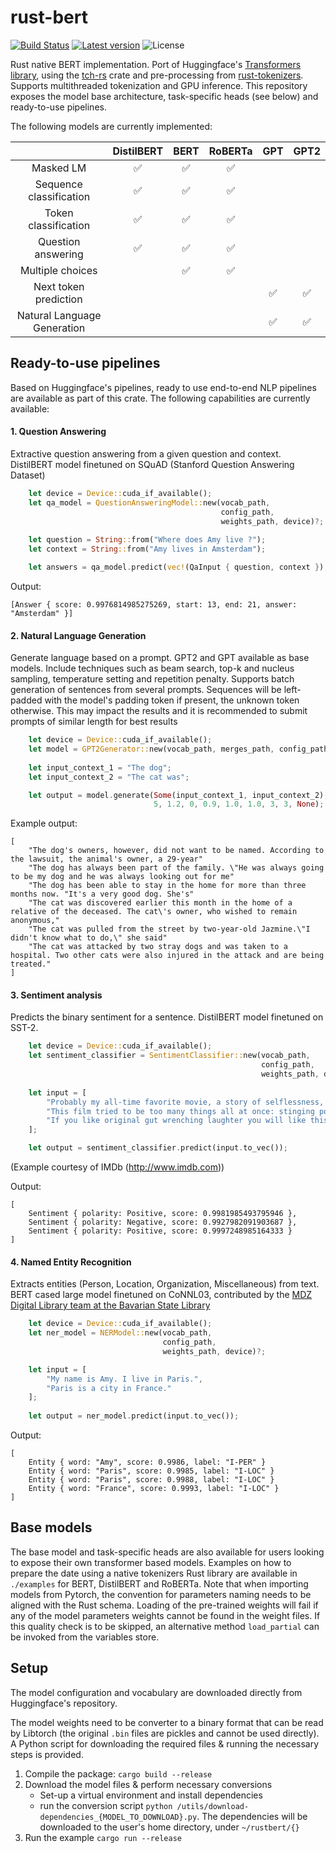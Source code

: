 # rust-bert

[![Build Status](https://travis-ci.com/guillaume-be/rust-bert.svg?branch=master)](https://travis-ci.com/guillaume-be/rust-bert)
[![Latest version](https://img.shields.io/crates/v/rust_bert.svg)](https://crates.io/crates/rust_bert)
![License](https://img.shields.io/crates/l/rust_bert.svg)

Rust native BERT implementation. Port of Huggingface's [Transformers library](https://github.com/huggingface/transformers), using the [tch-rs](https://github.com/LaurentMazare/tch-rs) crate and pre-processing from [rust-tokenizers](https://https://github.com/guillaume-be/rust-tokenizers). Supports multithreaded tokenization and GPU inference.
This repository exposes the model base architecture, task-specific heads (see below) and ready-to-use pipelines.

The following models are currently implemented:

 | |**DistilBERT**|**BERT**|**RoBERTa**|**GPT**|**GPT2**
:-----:|:-----:|:-----:|:-----:|:-----:|:-----:
Masked LM|✅ |✅ |✅ | | |
Sequence classification|✅ |✅ |✅| | |
Token classification|✅ |✅ | ✅| | |
Question answering|✅ |✅ |✅| | |
Multiple choices| |✅ |✅| | |
Next token prediction| | | |✅|✅|
Natural Language Generation| | | |✅|✅|

## Ready-to-use pipelines

Based on Huggingface's pipelines, ready to use end-to-end NLP pipelines are available as part of this crate. The following capabilities are currently available:
#### 1. Question Answering
Extractive question answering from a given question and context. DistilBERT model finetuned on SQuAD (Stanford Question Answering Dataset)

```rust
    let device = Device::cuda_if_available();
    let qa_model = QuestionAnsweringModel::new(vocab_path,
                                               config_path,
                                               weights_path, device)?;
                                                        
    let question = String::from("Where does Amy live ?");
    let context = String::from("Amy lives in Amsterdam");

    let answers = qa_model.predict(vec!(QaInput { question, context }), 1, 32);
```

Output:
```
[Answer { score: 0.9976814985275269, start: 13, end: 21, answer: "Amsterdam" }]
```


#### 2. Natural Language Generation
Generate language based on a prompt. GPT2 and GPT available as base models.
Include techniques such as beam search, top-k and nucleus sampling, temperature setting and repetition penalty.
Supports batch generation of sentences from several prompts. Sequences will be left-padded with the model's padding token if present, the unknown token otherwise.
This may impact the results and it is recommended to submit prompts of similar length for best results

```rust
    let device = Device::cuda_if_available();
    let model = GPT2Generator::new(vocab_path, merges_path, config_path, weights_path, device)?;
                                                        
    let input_context_1 = "The dog";
    let input_context_2 = "The cat was";

    let output = model.generate(Some(input_context_1, input_context_2), 0, 30, true, false, 
                                5, 1.2, 0, 0.9, 1.0, 1.0, 3, 3, None);
```
Example output:
```
[
    "The dog's owners, however, did not want to be named. According to the lawsuit, the animal's owner, a 29-year"
    "The dog has always been part of the family. \"He was always going to be my dog and he was always looking out for me"
    "The dog has been able to stay in the home for more than three months now. "It's a very good dog. She's"
    "The cat was discovered earlier this month in the home of a relative of the deceased. The cat\'s owner, who wished to remain anonymous,"
    "The cat was pulled from the street by two-year-old Jazmine.\"I didn't know what to do,\" she said"
    "The cat was attacked by two stray dogs and was taken to a hospital. Two other cats were also injured in the attack and are being treated."
]
```

#### 3. Sentiment analysis
Predicts the binary sentiment for a sentence. DistilBERT model finetuned on SST-2.
```rust
    let device = Device::cuda_if_available();
    let sentiment_classifier = SentimentClassifier::new(vocab_path,
                                                        config_path,
                                                        weights_path, device)?;
                                                        
    let input = [
        "Probably my all-time favorite movie, a story of selflessness, sacrifice and dedication to a noble cause, but it's not preachy or boring.",
        "This film tried to be too many things all at once: stinging political satire, Hollywood blockbuster, sappy romantic comedy, family values promo...",
        "If you like original gut wrenching laughter you will like this movie. If you are young or old then you will love this movie, hell even my mom liked it.",
    ];

    let output = sentiment_classifier.predict(input.to_vec());
```
(Example courtesy of IMDb (http://www.imdb.com))

Output:
```
[
    Sentiment { polarity: Positive, score: 0.9981985493795946 },
    Sentiment { polarity: Negative, score: 0.9927982091903687 },
    Sentiment { polarity: Positive, score: 0.9997248985164333 }
]
```

#### 4. Named Entity Recognition
Extracts entities (Person, Location, Organization, Miscellaneous) from text. BERT cased large model finetuned on CoNNL03, contributed by the [MDZ Digital Library team at the Bavarian State Library](https://github.com/dbmdz)
```rust
    let device = Device::cuda_if_available();
    let ner_model = NERModel::new(vocab_path,
                                  config_path,
                                  weights_path, device)?;

    let input = [
        "My name is Amy. I live in Paris.",
        "Paris is a city in France."
    ];
    
    let output = ner_model.predict(input.to_vec());
```
Output:
```
[
    Entity { word: "Amy", score: 0.9986, label: "I-PER" }
    Entity { word: "Paris", score: 0.9985, label: "I-LOC" }
    Entity { word: "Paris", score: 0.9988, label: "I-LOC" }
    Entity { word: "France", score: 0.9993, label: "I-LOC" }
]
```

## Base models

The base model and task-specific heads are also available for users looking to expose their own transformer based models.
Examples on how to prepare the date using a native tokenizers Rust library are available in `./examples` for BERT, DistilBERT and RoBERTa.
Note that when importing models from Pytorch, the convention for parameters naming needs to be aligned with the Rust schema. Loading of the pre-trained weights will fail if any of the model parameters weights cannot be found in the weight files.
If this quality check is to be skipped, an alternative method `load_partial` can be invoked from the variables store.

## Setup

The model configuration and vocabulary are downloaded directly from Huggingface's repository.

The model weights need to be converter to a binary format that can be read by Libtorch (the original `.bin` files are pickles and cannot be used directly). A Python script for downloading the required files & running the necessary steps is provided.

1. Compile the package: `cargo build --release`
2. Download the model files & perform necessary conversions
   - Set-up a virtual environment and install dependencies
   - run the conversion script `python /utils/download-dependencies_{MODEL_TO_DOWNLOAD}.py`. The dependencies will be downloaded to the user's home directory, under `~/rustbert/{}`
3. Run the example `cargo run --release`

